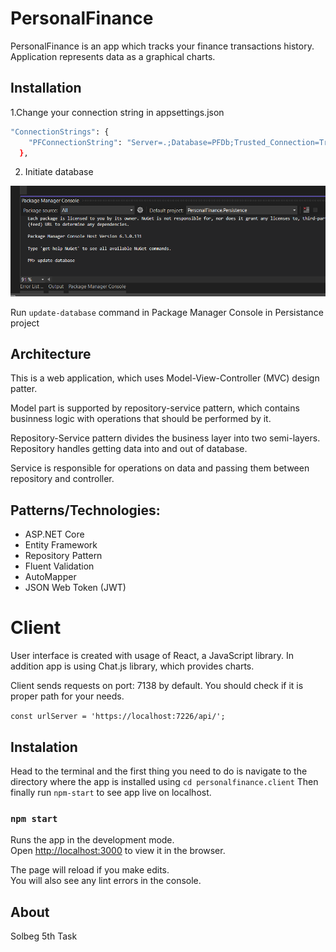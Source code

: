 # PersonalFinance

PersonalFinance is an app which tracks your finance transactions history.
Application represents data as a graphical charts.

## Installation

1.Change your connection string in appsettings.json

```bash
"ConnectionStrings": {
    "PFConnectionString": "Server=.;Database=PFDb;Trusted_Connection=True;TrustServerCertificate=True;"
  },
```

2. Initiate database

![update-database](update-database.png)

Run `update-database` command in Package Manager Console in Persistance project


## Architecture

This is a web application, which uses Model-View-Controller (MVC) design patter.

Model part is supported by repository-service pattern, which contains businness logic with operations that should be performed by it.

Repository-Service pattern divides the business layer into two semi-layers. Repository handles getting data into and out of database.

Service is responsible for operations on data and passing them between repository and controller.

## Patterns/Technologies:

- ASP.NET Core
- Entity Framework
- Repository Pattern
- Fluent Validation
- AutoMapper
- JSON Web Token (JWT)

# Client

User interface is created with usage of React, a JavaScript library. In addition app is using Chat.js library, which provides charts.

Client sends requests on port: 7138 by default. You should check if it is proper path for your needs.

`const urlServer = 'https://localhost:7226/api/';`

## Instalation

Head to the terminal and the first thing you need to do is navigate to the directory where the app is installed using
`cd personalfinance.client`
Then finally run `npm-start` to see app live on localhost.

### `npm start`

Runs the app in the development mode.\
Open [http://localhost:3000](http://localhost:3000) to view it in the browser.

The page will reload if you make edits.\
You will also see any lint errors in the console.

## About

Solbeg 5th Task
